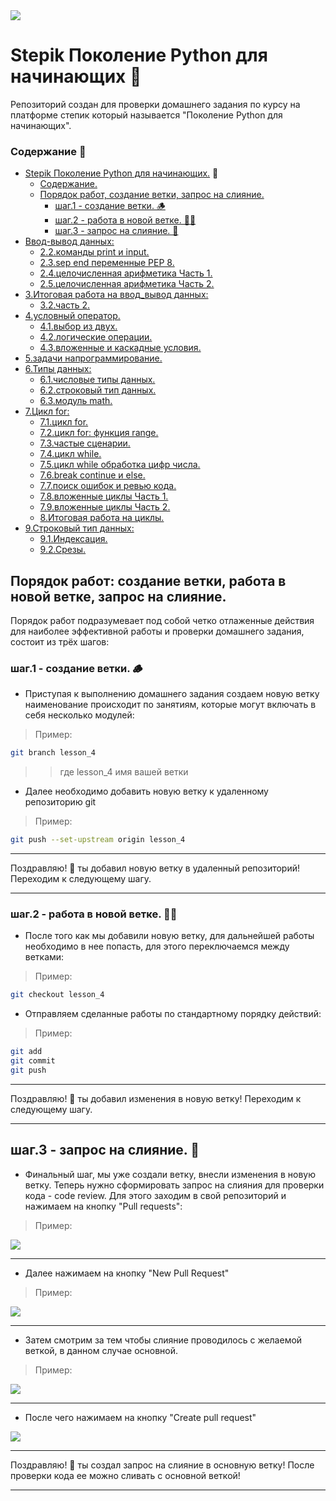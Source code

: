 <kbd>
<image src ="https://stepik.org/media/cache/images/courses/58852/cover_fD4F6NQ/105df27da9ab3a4cbcff70d80ca2b53d.png">
</kbd>

# Stepik Поколение Python для начинающих 🐍

Репозиторий создан для проверки домашнего задания по курсу на платформе степик который называется "Поколение Python для начинающих".

### Содержание 📖

- [Stepik Поколение Python для начинающих.](#stepik-поколение-python-для-начинающих) 🐍
  - [Содержание.](#содержание)
  - [Порядок работ, создание ветки, запрос на слияние.](#порядок-работ-создание-ветки-работа-в-новой-ветке-запрос-на-слияние)
      - [шаг.1 - создание ветки. 🪵](#шаг1---создание-ветки-🪵)
      - [шаг.2 - работа в новой ветке. 🧑‍🏭](#шаг2---работа-в-новой-ветке-🧑‍🏭)
      - [шаг.3 - запрос на слияние. 🤝](#шаг3---запрос-на-слияние-🤝) 
- [Ввод-вывод данных:](README.md)
  - [2.2.команды print и input.](2.2.команды_print_и_input)
  - [2.3.sep end переменные PEP 8.](2.3.sep_end_переменные_PEP_8)
  - [2.4.целочисленная арифметика Часть 1.](2.4.целочисленная_арифметика_Часть_1)
  - [2.5.целочисленная арифметика Часть 2.](2.5.целочисленная_арифметика_Часть_2)
- [3.Итоговая работа на ввод_вывод данных:](README.md)
  - [3.2.часть 2.](3.2.часть_2)
- [4.условный оператор.](README.md)
  - [4.1.выбор из двух.](4.1.выбор_из_двух)
  - [4.2.логические операции.](4.2.логические_операции)
  - [4.3.вложенные и каскадные условия.](4.3.вложенные_и_каскадные_условия)
- [5.задачи напрограммирование.](5.задачи_на_программирование)
- [6.Типы данных:](README.md)
  - [6.1.числовые типы данных.](6.1.Числовые_типы_данных_int_float)
  - [6.2.строковый тип данных.](6.2.строковый_тип_данных)
  - [6.3.модуль math.](6.3.модуль_math)
- [7.Цикл for:](README.md)
  - [7.1.цикл for.](7.1.цикл_for)
  - [7.2.цикл for: функция range.](7.2.цикл_for_функция_range)
  - [7.3.частые сценарии.](7.3.частые_сценарии)
  - [7.4.цикл while.](7.4.цикл_while)
  - [7.5.цикл while обработка цифр числа.](7.5.цикл_while_обработка_цифр_числа)
  - [7.6.break continue и else.](7.6.break_continue_и_else)
  - [7.7.поиск ошибок и ревью кода.](7.7.поиск_ошибок_и_ревью_кода)
  - [7.8.вложенные циклы Часть 1.](7.8.вложенные_циклы_Часть_1)
  - [7.9.вложенные циклы Часть 2.](7.9.вложенные_циклы_Часть_2)
  - [8.Итоговая работа на циклы.](8.2.итоговая_работа_на_циклы)
- [9.Строковый тип данных:](README.md)
  - [9.1.Индексация.](9.1.индексация)
  - [9.2.Срезы.](9.2.срезы)


## Порядок работ: создание ветки, работа в новой ветке, запрос на слияние. 

Порядок работ подразумевает под собой четко отлаженные действия для наиболее эффективной работы и проверки домашнего задания, состоит из трёх шагов: 
### шаг.1 - создание ветки. 🪵

- Приступая к выполнению домашнего задания создаем новую ветку наименование происходит по занятиям, которые могут включать в себя несколько модулей:

> Пример:
```bash
git branch lesson_4
```
>> где lesson_4 имя вашей ветки
- Далее необходимо добавить новую ветку к удаленному репозиторию git

> Пример:

 ```bash
 git push --set-upstream origin lesson_4
 ```
___

 Поздравляю! 🥳 ты добавил новую ветку в удаленный репозиторий! Переходим к следующему шагу.
___

 ### шаг.2 - работа в новой ветке. 🧑‍🏭

 - После того как мы добавили новую ветку, для дальнейшей работы необходимо в нее попасть, для этого переключаемся между ветками:

> Пример:

```bash
git checkout lesson_4
```
  - Отправляем сделанные работы по стандартному порядку действий:

> Пример:

```bash
git add 
git commit 
git push
```

___

 Поздравляю! 🥳 ты добавил изменения в новую ветку! Переходим к следующему шагу.

___

 ## шаг.3 - запрос на слияние. 🤝

 - Финальный шаг, мы уже создали ветку, внесли изменения в новую ветку. Теперь нужно сформировать запрос на слияния для проверки кода - code review. Для этого заходим в свой репозиторий и нажимаем на кнопку "Pull requests":

> Пример:

<kbd>
<image src ="https://i.ibb.co/b6jXnDN/2023-01-21-14-59-14.png">
</kbd>
 
___

- Далее нажимаем на кнопку "New Pull Request"

> Пример:

<kbd>
<image src ="https://i.ibb.co/YT4vF3g/2023-01-21-15-03-36.png">
</kbd>

___

- Затем смотрим за тем чтобы слияние проводилось с желаемой веткой, в данном случае основной.

> Пример:

<kbd>
<image src="https://i.ibb.co/cTx5qN8/2023-01-21-15-12-50.png">
</kbd>

___

- После чего нажимаем на кнопку "Create pull request"

<kbd>
<image src ="https://i.ibb.co/hyvfLdC/2023-01-21-15-15-12.png">
</kbd>

___

Поздравляю! 🥳 ты создал запрос на слияние в основную ветку! После проверки кода ее можно сливать с основной веткой!

___